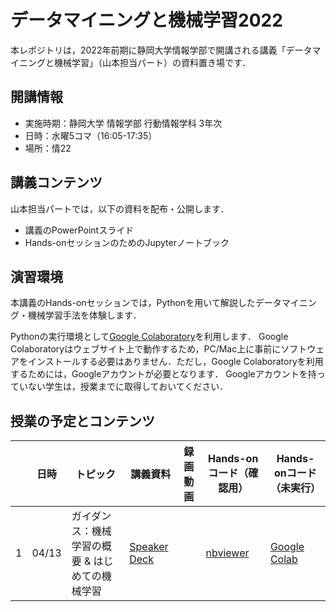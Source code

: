 # データマイニングと機械学習2022
本レポジトリは，2022年前期に静岡大学情報学部で開講される講義「データマイニングと機械学習」（山本担当パート）の資料置き場です．

## 開講情報
* 実施時期：静岡大学 情報学部 行動情報学科 3年次
* 日時：水曜5コマ（16:05-17:35）
* 場所：情22


## 講義コンテンツ
山本担当パートでは，以下の資料を配布・公開します．
* 講義のPowerPointスライド
* Hands-onセッションのためのJupyterノートブック


## 演習環境
本講義のHands-onセッションでは，Pythonを用いて解説したデータマイニング・機械学習手法を体験します．

Pythonの実行環境として[Google Colaboratory](https://colab.research.google.com/)を利用します．
Google Colaboratoryはウェブサイト上で動作するため，PC/Mac上に事前にソフトウェアをインストールする必要はありません．ただし，Google Colaboratoryを利用するためには，Googleアカウントが必要となります．
Googleアカウントを持っていない学生は，授業までに取得しておいてください．


## 授業の予定とコンテンツ
| |  日時  | トピック | 講義資料 | 録画動画 | Hands-onコード（確認用） | Hands-onコード（未実行） |
| ---- | ---- | ---- | ---- | ---- | ---- | ---- |
| 1 | 04/13 | ガイダンス：機械学習の概要 & はじめての機械学習 | [Speaker Deck](https://speakerdeck.com/trycycle/tetamaininkutoji-jie-xue-xi-2022-di-1hui-20220413) |  | [nbviewer](https://nbviewer.jupyter.org/github/hontolab-courses/dmml-2022/blob/main/notebook/introduction-to-ml.ipynb) | [Google Colab](https://colab.research.google.com/github/hontolab-courses/dmml-2022/blob/main/notebook/clean/introduction-to-ml.ipynb) |

<!-- | 2 | 04/20 | クラスタリング1：K-means & 階層的クラスタリング | [Speaker Deck]() | [YouTube]() | [nbviewer](https://nbviewer.jupyter.org/github/hontolab-courses/dmml-2022/blob/main/notebook/introduction-to-clustering.ipynb)  | [Google Colab](https://colab.research.google.com/github/hontolab-courses/dmml-2022/blob/main/notebook/clean/introduction-to-clustering.ipynb) |
| 3 | 04/27 | クラスタリング2：密度ベースクラスタリング & クラスタリングの実用上の問題 | [Speaker Deck]() | [YouTube]() | [nbviewer](https://nbviewer.jupyter.org/github/hontolab-courses/dmml-2022/blob/main/notebook/dbscan-and-others.ipynb)  | [Google Colab](https://colab.research.google.com/github/hontolab-courses/dmml-2022/blob/main/notebook/clean/dbscan-and-others.ipynb) |
| 4 | 05/11 | 分類1：K近傍法 & 教師あり機械学習のお作法 | [Speaker Deck]() | [YouTube](https://youtu.be/HcqhXtZi-jc) | [nbviewer](https://nbviewer.jupyter.org/github/hontolab-courses/dmml-2022/blob/main/notebook/knn-and-ml-ops.ipynb)  | [Google Colab](https://colab.research.google.com/github/hontolab-courses/dmml-2022/blob/main/notebook/clean/knn-and-ml-ops.ipynb) |
| 5 | 05/18 | ゲスト講師による講演（加藤先生 from 筑波大学） | [Speaker Deck]() | | | |
| 6 | 05/25 | 分類2：サポートベクターマシン | [Speaker Deck]() | [YouTube]() | [nbviewer](https://nbviewer.jupyter.org/github/hontolab-courses/dmml-2022/blob/main/notebook/svm.ipynb)  | [Google Colab](https://colab.research.google.com/github/hontolab-courses/dmml-2022/blob/main/notebook/clean/svm.ipynb) |
| 7 | 06/01 | ゲスト講師による講演（山本岳洋先生 from 兵庫県立大学） | [OneDrive（学内限定）]() | [MS Stream（学内限定）]() | | |
| 8 | 06/08 | 分類3：ニューラルネットワーク入門 | [Speaker Deck]() | [YouTube]() | [nbviewer](https://nbviewer.jupyter.org/github/hontolab-courses/dmml-2022/blob/main/notebook/neural-network.ipynb)  | [Google Colab](https://colab.research.google.com/github/hontolab-courses/dmml-2022/blob/main/notebook/clean/neural-network.ipynb) |
| 10 | 06/22 | ゲスト講師による講演（松村先生 from Wantedly） | [OneDrive（学内限定）]() | [MS Stream（学内限定）]()| | | -->


<!-- ## レポート課題
課題内容は，[こちらのページ](https://nbviewer.org/github/hontolab-courses/dmml-2022/blob/main/notebook/assignment.ipynb)に記載．

* 締め切り：2022年7月24日（金）
* 提出先：学務情報システム
* 提出形式
	* [こちらで指定したテンプレートファイル（Wordファイル）](https://github.com/hontolab-courses/dmml-2022/raw/main/report-template.docx)をレポートを作成すること．指定したテンプレート以外を用いた場合は，採点対象としない．
	* 提出時にはWordファイルをPDFファイルに変換すること -->